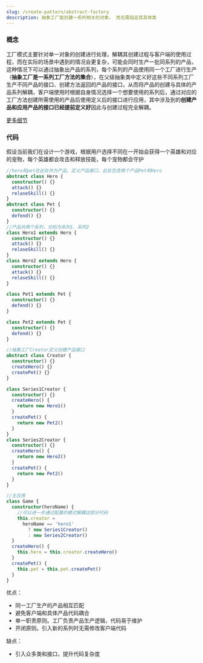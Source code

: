 ```yaml
---
slug: /create-pattern/abstract-factory
description: 抽象工厂能创建一系列相关的对象， 而无需指定其具体类
---
```


### 概念

工厂模式主要针对单一对象的创建进行处理，解耦其创建过程与客户端的使用过程，而在实际的场景中遇到的情况会更复杂，可能会同时生产一批同系列的产品，这种情况下可以通过抽象出产品的系列，每个系列的产品使用同一个工厂进行生产（**抽象工厂是一系列工厂方法的集合**），在父级抽象类中定义好这些不同系列工厂生产不同产品的接口、创建方法返回的产品的接口，从而将产品的创建与具体的产品系列解耦，客户端使用时根据自身情况选择一个想要使用的系列后，通过对应的工厂方法创建所需使用的产品后使用定义后的接口进行应用，其中涉及到的**创建产品和应用产品的接口已经提前定义好**因此与创建过程完全解耦。

[更多细节](https://refactoringguru.cn/design-patterns/abstract-factory)

### 代码

假设当前我们在设计一个游戏，根据用户选择不同在一开始会获得一个英雄和对应的宠物，每个英雄都会攻击和释放技能，每个宠物都会守护

```typescript
//hero和pet在此处作为产品，定义产品接口，此处包含两个产品Pet和Hero
abstract class Hero {
  constructor() {}
  attack() {}
  relaseSkill() {}
}
abstract class Pet {
  constructor() {}
  defend() {}
}
//产品共两个系列，分别为系列1、系列2
class Hero1 extends Hero {
  constructor() {}
  attack() {}
  relaseSkill() {}
}
class Hero2 extends Hero {
  constructor() {}
  attack() {}
  relaseSkill() {}
}

class Pet1 extends Pet {
  constructor() {}
  defend() {}
}

class Pet2 extends Pet {
  constructor() {}
  defend() {}
}

//抽象工厂Creator定义创建产品接口
abstract class Creator {
  constructor() {}
  createHero() {}
  createPet() {}
}

class Series1Creator {
  constructor() {}
  createHero() {
    return new Hero1()
  }
  createPet() {
    return new Pet2()
  }
}
class Series2Creator {
  constructor() {}
  createHero() {
    return new Hero2()
  }
  createPet() {
    return new Pet2()
  }
}

//主应用
class Game {
  constructor(heroName) {
    //可以进一步通过配置的模式解耦这部分代码
    this.creator =
      heroName == 'hero1'
        ? new Series1Creator()
        : new Series2Creator()
  }
  createHero() {
    this.hero = this.creator.createHero()
  }
  createPet() {
    this.pet = this.pet.createPet()
  }
}
```

优点：

- 同一工厂生产的产品相互匹配
- 避免客户端和具体产品代码耦合
- 单一职责原则。工厂负责产品生产逻辑，代码易于维护
- 开闭原则。引入新的系列时无需修改客户端代码

缺点：

- 引入众多类和接口，提升代码复杂度

